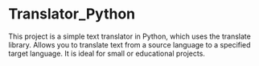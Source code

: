 # Translator_Python
 This project is a simple text translator in Python, which uses the translate library. Allows you to translate text from a source language to a specified target language. It is ideal for small or educational projects.

